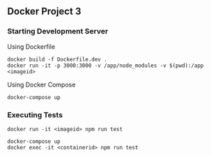 ## Docker Project 3

### Starting Development Server
Using Dockerfile
```
docker build -f Dockerfile.dev .
docker run -it -p 3000:3000 -v /app/node_modules -v $(pwd):/app <imageid>
```
Using Docker Compose
```
docker-compose up
```

### Executing Tests
```
docker run -it <imageid> npm run test
```
```
docker-compose up
docker exec -it <containerid> npm run test
```
